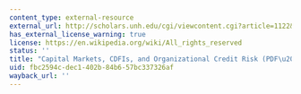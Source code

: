 ```yaml
---
content_type: external-resource
external_url: http://scholars.unh.edu/cgi/viewcontent.cgi?article=1122&context=carsey
has_external_license_warning: true
license: https://en.wikipedia.org/wiki/All_rights_reserved
status: ''
title: "Capital Markets, CDFIs, and Organizational Credit Risk (PDF\u20134.6MB)"
uid: fbc2594c-dec1-402b-84b6-57bc337326af
wayback_url: ''
---
```


